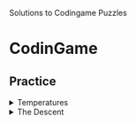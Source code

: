 Solutions to Codingame Puzzles

# CodinGame

## Practice 

<details><summary>Temperatures</summary></details>

<details><summary>The Descent</summary></details>
      
